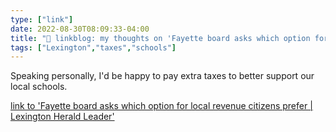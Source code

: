 ```yaml
---
type: ["link"]
date: 2022-08-30T08:09:33-04:00
title: "🔗 linkblog: my thoughts on 'Fayette board asks which option for local revenue citizens prefer | Lexington Herald Leader'"
tags: ["Lexington","taxes","schools"]
---
```

Speaking personally, I'd be happy to pay extra taxes to better support our local schools.
 

[link to 'Fayette board asks which option for local revenue citizens prefer | Lexington Herald Leader'](https://www.kentucky.com/news/local/education/article265061024.html)

